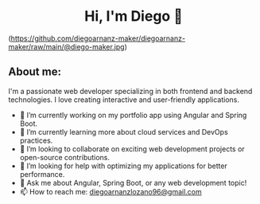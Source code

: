 <h1 align="center">Hi, I'm Diego 👋</h1>

(https://github.com/diegoarnanz-maker/diegoarnanz-maker/raw/main/@diego-maker.jpg)

## About me:

I'm a passionate web developer specializing in both frontend and backend technologies. I love creating interactive and user-friendly applications.

- 🔭 I’m currently working on my portfolio app using Angular and Spring Boot.
- 🌱 I’m currently learning more about cloud services and DevOps practices.
- 👯 I’m looking to collaborate on exciting web development projects or open-source contributions.
- 🤔 I’m looking for help with optimizing my applications for better performance.
- 💬 Ask me about Angular, Spring Boot, or any web development topic!
- 📫 How to reach me: [diegoarnanzlozano96@gmail.com](mailto:diegoarnanzlozano96@gmail.com)
